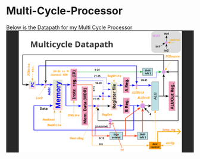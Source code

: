 ﻿# Multi-Cycle-Processor
Below is the Datapath for my Multi Cycle Processor
![alt text](https://github.com/nikhilgurjar02/Multi-Cycle-Processor/blob/main/MultiMips_Edited.png?raw=true)

